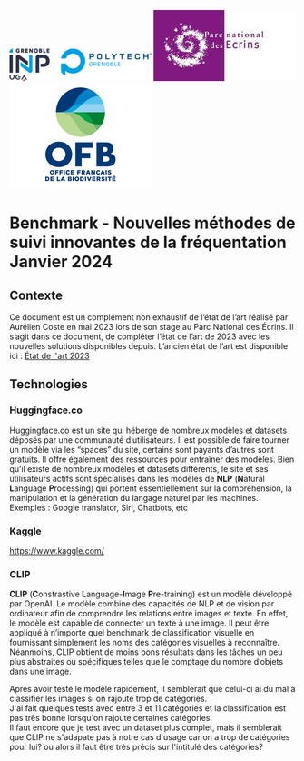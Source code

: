![Logo Polytech&INP](logo_Polytech&INP.png)
![Logo PNE](logo_PNE.jpg)
![Logo OFB](logo_OFB.jpg)  
# Benchmark - Nouvelles méthodes de suivi innovantes de la fréquentation <br> Janvier 2024

## Contexte
Ce document est un complément non exhaustif de l’état de l’art réalisé par Aurélien Coste en mai 2023 lors de son stage au Parc National des Écrins. Il s’agit dans ce document, de compléter l’état de l’art de 2023 avec les nouvelles solutions disponibles depuis. L’ancien état de l’art est disponible ici : [État de l'art 2023](https://github.com/Attendance-PNE-OFB/docs/blob/main/%C3%89tat%20de%20l'art%20-%20M%C3%A9thodes%20de%20suivi%20innovantes.pdf)

## Technologies
### Huggingface.co
Huggingface.co est un site qui héberge de nombreux modèles et datasets déposés par une communauté d’utilisateurs. 
Il est possible de faire tourner un modèle via les “spaces” du site, certains sont payants d’autres sont gratuits. 
Il offre également des ressources pour entraîner des modèles. Bien qu’il existe de nombreux modèles et datasets différents, 
le site et ses utilisateurs actifs sont spécialisés dans les modèles de **NLP** (**N**atural **L**anguage **P**rocessing) qui portent essentiellement sur la compréhension, 
la manipulation et la génération du langage naturel par les machines. Exemples : Google translator, Siri, Chatbots, etc

### Kaggle
https://www.kaggle.com/

### CLIP
**CLIP** (**C**onstrastive **L**anguage-**I**mage **P**re-training) est un modèle développé par OpenAI. 
Le modèle combine des capacités de NLP et de vision par ordinateur afin de comprendre les relations entre images et texte. En effet, le modèle est capable de connecter un texte à une image. 
Il peut être appliqué à n’importe quel benchmark de classification visuelle en fournissant simplement les noms des catégories visuelles à reconnaître. 
Néanmoins, CLIP obtient de moins bons résultats dans les tâches un peu plus abstraites ou spécifiques telles que le comptage du nombre d’objets dans une image.  

Après avoir testé le modèle rapidement, il semblerait que celui-ci ai du mal à classifier les images si on rajoute trop de catégories.  
J'ai fait quelques tests avec entre 3 et 11 catégories et la classification est pas très bonne lorsqu'on rajoute certaines catégories.  
Il faut encore que je test avec un dataset plus complet, mais il semblerait que CLIP ne s'adapate pas à notre cas d'usage car on a trop de catégories pour lui? ou alors il faut être très précis sur l'intitulé des catégories?
